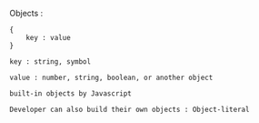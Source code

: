 
Objects : 

    {
        key : value
    }

    key : string, symbol

    value : number, string, boolean, or another object

    built-in objects by Javascript

    Developer can also build their own objects : Object-literal

